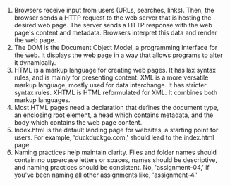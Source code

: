 1. Browsers receive input from users (URLs, searches, links). Then, the browser sends a HTTP request to the web server that is hosting the desired web page. The server sends a HTTP response with the web page's content and metadata. Browsers interpret this data and render the web page.
2. The DOM is the Document Object Model, a programming interface for the web. It displays the web page in a way that allows programs to alter it dynamically.
3. HTML is a markup language for creating web pages. It has lax syntax rules, and is mainly for presenting content. XML is a more versatile markup language, mostly used for data interchange. It has stricter syntax rules. XHTML is HTML reformulated for XML. It combines both markup languages.
4. Most HTML pages need a declaration that defines the document type, an enclosing root element, a head which contains metadata, and the body which contains the web page content.
5. Index.html is the default landing page for websites, a starting point for users. For example, 'duckduckgo.com,' should lead to the index.html page.
6. Naming practices help maintain clarity. Files and folder names should contain no uppercase letters or spaces, names should be descriptive, and naming practices should be consistent. No, 'assignment-04,' if you've been naming all other assignments like, 'assignment-4.'